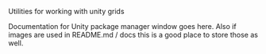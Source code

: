 Utilities for working with unity grids

Documentation for Unity package manager window goes here.
Also if images are used in README.md / docs this is a good place to store those as well.

